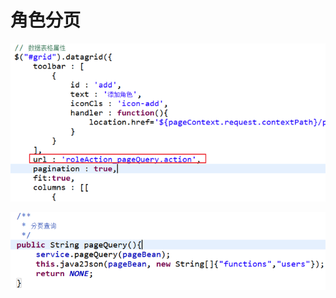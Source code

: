 # 角色分页

![](../../../.gitbook/assets/image%20%2825%29.png)

![](../../../.gitbook/assets/image%20%2824%29.png)

